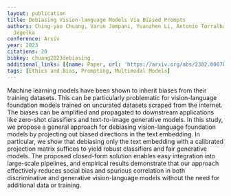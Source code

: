 ```yaml
---
layout: publication
title: Debiasing Vision-language Models Via Biased Prompts
authors: Ching-yao Chuang, Varun Jampani, Yuanzhen Li, Antonio Torralba, Stefanie
  Jegelka
conference: Arxiv
year: 2023
citations: 20
bibkey: chuang2023debiasing
additional_links: [{name: Paper, url: 'https://arxiv.org/abs/2302.00070'}]
tags: [Ethics and Bias, Prompting, Multimodal Models]
---
```

Machine learning models have been shown to inherit biases from their training
datasets. This can be particularly problematic for vision-language foundation
models trained on uncurated datasets scraped from the internet. The biases can
be amplified and propagated to downstream applications like zero-shot
classifiers and text-to-image generative models. In this study, we propose a
general approach for debiasing vision-language foundation models by projecting
out biased directions in the text embedding. In particular, we show that
debiasing only the text embedding with a calibrated projection matrix suffices
to yield robust classifiers and fair generative models. The proposed
closed-form solution enables easy integration into large-scale pipelines, and
empirical results demonstrate that our approach effectively reduces social bias
and spurious correlation in both discriminative and generative vision-language
models without the need for additional data or training.